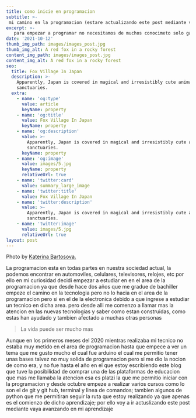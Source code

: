 ```yaml
---
title: como inicie en programacion
subtitle: >-
 mi camino en la programacion (estare actualizando este post mediante vaya avanzando).
excerpt: >-
   para empezar a programar no necesitamos de muchos conocimeto solo ganas de hacerlo y un computador.
date: '2021-10-12'
thumb_img_path: images/images_post.jpg
thumb_img_alt: A red fox in a rocky forest
content_img_path: images/images_post.jpg
content_img_alt: A red fox in a rocky forest
seo:
  title: Fox Village In Japan
  description: >-
    Apparently, Japan is covered in magical and irresistibly cute animal
    sanctuaries.
  extra:
    - name: 'og:type'
      value: article
      keyName: property
    - name: 'og:title'
      value: Fox Village In Japan
      keyName: property
    - name: 'og:description'
      value: >-
        Apparently, Japan is covered in magical and irresistibly cute animal
        sanctuaries.
      keyName: property
    - name: 'og:image'
      value: images/5.jpg
      keyName: property
      relativeUrl: true
    - name: 'twitter:card'
      value: summary_large_image
    - name: 'twitter:title'
      value: Fox Village In Japan
    - name: 'twitter:description'
      value: >-
        Apparently, Japan is covered in magical and irresistibly cute animal
        sanctuaries.
    - name: 'twitter:image'
      value: images/5.jpg
      relativeUrl: true
layout: post
---
```


Photo by [Katerina Bartosova.](https://unsplash.com/photos/SAfJ1eTBeyk)


La programacion esta en todas partes en nuestra sociedad actual, la podemos encontrar en automoviles, celulares, televisores, relojes, etc
por ello en mi curiosidad decidi empezar a estudiar en en el area de la programacion ya que desde hace dos años que  me gradue de bachiller empeze el camino en la tecnologia pero no lo hacia en el area de la programacion pero si en el de la electronica debido a que ingrese a estudiar un tecnico en dicha area.
pero desde alli me comenzo a llamar mas la atencion en las nuevas tecnologias y saber  como estan construidas, como estas han ayudado y tambien afectado a muchas otras personas

>La vida puede ser mucho mas 

Aunque en los primeros meses del 2020 mientras realizaba mi tecnico no estaba muy metido en el area de programacion hasta que empece a ver un tema que me gusto mucho el cual fue arduino el cual me permitio tener unas bases talvez no muy solida de programacion pero si me dio la nocion de como era, y no fue hasta el año en el que estoy escribiendo este blog que tuve la posibilidad de comprar una de las plataformas de educacion que mas me llamaba la atencion esa es platzi la que me permitio iniciar con la programacion y desde octubre empeze a realizar varios cursos como lo son el de git y git hub, terminal y linea de comandos; tambien algunos de python que me permitiran seguir la ruta que estoy realizando ya que apenas es el comienzo de dicho aprendizaje; por ello voy a ir actuslizando este post mediante vaya avanzando en mi aprendizaje


